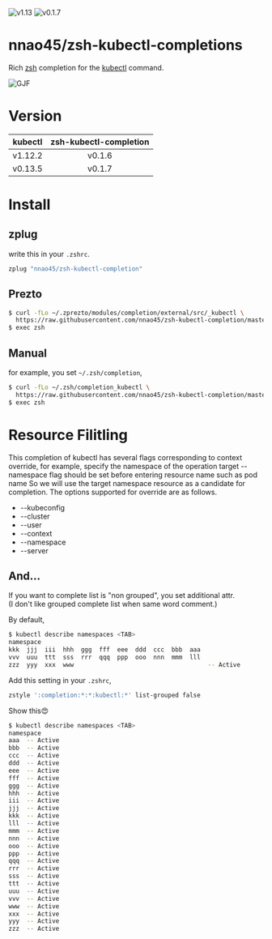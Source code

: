 ![v1.13](https://img.shields.io/badge/Kubernetes-v1.13-blue.svg)
![v0.1.7](https://img.shields.io/badge/version-v0.1.7-ff69b4.svg)

# nnao45/zsh-kubectl-completions
Rich [zsh](http://zsh.org) completion for the [kubectl](https://kubernetes.io/docs/reference/kubectl) command.

![GJF](https://github.com/nnao45/naoGifRepo/blob/master/_kubectl_comp_demo.gif)

# Version
| kubectl | zsh-kubectl-completion |
|:---:|:---:|
| v1.12.2 | v0.1.6 |
| v0.13.5 | v0.1.7 |

# Install

## zplug
write this in your `.zshrc`.
```bash
zplug "nnao45/zsh-kubectl-completion"
```

## Prezto
```bash
$ curl -fLo ~/.zprezto/modules/completion/external/src/_kubectl \
  https://raw.githubusercontent.com/nnao45/zsh-kubectl-completion/master/_kubectl 
$ exec zsh
```

## Manual
for example, you set `~/.zsh/completion`, 
```bash
$ curl -fLo ~/.zsh/completion_kubectl \ 
  https://raw.githubusercontent.com/nnao45/zsh-kubectl-completion/master/_kubectl
$ exec zsh
```

# Resource Filitling
This completion of kubectl has several flags corresponding to context override, for example, specify the namespace of the operation target --namespace flag should be set before entering resource name such as pod name So we will use the target namespace resource as a candidate for completion. The options supported for override are as follows.
- --kubeconfig
- --cluster
- --user
- --context
- --namespace
- --server

## And...
If you want to complete list is "non grouped", you set additional attr.  
(I don't like grouped complete list when same word comment.)

By default,
```bash
$ kubectl describe namespaces <TAB>
namespace
kkk  jjj  iii  hhh  ggg  fff  eee  ddd  ccc  bbb  aaa
vvv  uuu  ttt  sss  rrr  qqq  ppp  ooo  nnn  mmm  lll
zzz  yyy  xxx  www                                     -- Active
```

Add this setting in your `.zshrc`,
```bash
zstyle ':completion:*:*:kubectl:*' list-grouped false
```

Show this😍
```bash
$ kubectl describe namespaces <TAB>
namespace
aaa  -- Active
bbb  -- Active
ccc  -- Active
ddd  -- Active
eee  -- Active
fff  -- Active
ggg  -- Active
hhh  -- Active
iii  -- Active
jjj  -- Active
kkk  -- Active
lll  -- Active
mmm  -- Active
nnn  -- Active
ooo  -- Active
ppp  -- Active
qqq  -- Active
rrr  -- Active
sss  -- Active
ttt  -- Active
uuu  -- Active
vvv  -- Active
www  -- Active
xxx  -- Active
yyy  -- Active
zzz  -- Active
```
